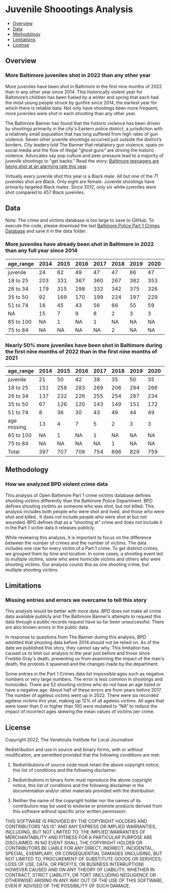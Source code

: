 Juvenile Shoootings Analysis
================
 - [Overview](#overview)
 - [Data](#data)
 - [Methodology](#method)
 - [Limitations](#limitations)
 - [License](#license)

## Overview
### More Baltimore juveniles shot in 2022 than any other year

More juveniles have been shot in Baltimore in the first nine months of 2022 than in any other year since 2014. This historically violent year for Baltimore’s children has been fueled by a winter and spring that each had the most young people struck by gunfire since 2014, the earliest year for which there is reliable data. Not only have shootings been more frequent, more juveniles were shot in each shooting than any other year.

The Baltimore Banner has found that the historic violence has been driven by shootings primarily in the city's Eastern police district, a jurisdiction with a relatively small population that has long suffered from high rates of gun violence. Seven other juvenile shootings occurred just outside the district’s borders. City leaders told The Banner that retaliatory gun violence, spats on social media and the flow of illegal "ghost guns" are driving the historic violence. Advocates say pop culture and peer pressure lead to a majority of juvenile shootings to "get backs." Read the story: [Baltimore teenagers are being shot at an alarming rate this year](www.thebaltimorebanner.com/community/criminal-justice/its-hard-watching-so-many-kids-be-gunned-down-baltimore-teenagers-are-being-shot-at-an-alarming-rate-this-year-KDVY2NZXF5F6PODOZFMIVFWCVI/).

Virtually every juvenile shot this year is a Black male. All but one of the 71 juveniles shot are Black. Only eight are female. Juvenile shootings have primarily targeted Black males. Since 2012, only six white juveniles were shot compared to 457 Black juveniles.

<a id="data"></a>
## Data

Note: The crime and victims database is too large to save to GitHub. To execute the code, please download the last [Baltimore Police Part 1 Crimes Database](https://data.baltimorecity.gov/datasets/part-1-crime-data-/explore) and save it in the data folder.

### More juveniles have already been shot in Baltimore in 2022 than any full year since 2014
age_range | 2014 | 2015 | 2016 | 2017 | 2018 | 2019 | 2020 | 2021 | 2020
--- | --- | --- | --- | --- | --- | --- | --- | --- | ---
juvenile | 24 | 62 | 49 | 47 | 47 | 66 | 47 | 62 | 71
18 to 25 | 203 | 331 | 367 | 360 | 267 | 382 | 353 | 286 | 225
26 to 34 | 179 | 315 | 298 | 332 | 342 | 375 | 326 | 337 | 243
35 to 50 | 92 | 169 | 170 | 199 | 224 | 197 | 229 | 283 | 193
51 to 74 | 16 | 45 | 43 | 56 | 66 | 55 | 59 | 54 | 55
NA | 15 | 7 | 9 | 8 | 2 | 3 | 3 | 2 | 8
85 to 100 | NA | 1 | NA | 1 | NA | NA | NA | NA | NA
75 to 84 | NA | NA | NA | NA | 2 | NA | NA | NA | NA

### Nearly 50% more juveniles have been shot in Baltimore during the first nine months of 2022 than in the first nine months of 2021
age_range | 2014 | 2015 | 2016 | 2017 | 2018 | 2019 | 2020 | 2021 | 2020
--- | --- | --- | --- | --- | --- | --- | --- | --- | ---
juvenile | 21 | 50 | 42 | 38 | 35 | 50 | 35 | 48 | 71
18 to 25 | 151 | 258 | 283 | 269 | 206 | 294 | 266 | 190 | 225
26 to 34 | 137 | 232 | 226 | 255 | 254 | 287 | 234 | 252 | 243
35 to 50 | 67 | 126 | 120 | 143 | 149 | 151 | 172 | 214 | 193
51 to 74 | 8 | 36 | 30 | 43 | 49 | 44 | 49 | 40 | 55
age missing | 13 | 4 | 7 | 5 | 2 | 3 | 3 | 2 | 8
85 to 100 | NA | 1 | NA | 1 | NA | NA | NA | NA | NA
75 to 84 | NA | NA | NA | NA | 1 | NA | NA | NA | NA
Total | 397 | 707 | 708 | 754 | 696 | 829 | 759 | 746 | 795

<a id="method"></a>

## Methodology
### How we analyzed BPD violent crime data

This analysis of Open Baltimore Part 1 crime victims database defines shooting victims differently than the Baltimore Police Department. BPD defines shooting victims as someone who was shot, but not killed. This analysis includes both people who were shot and lived, and those who were shot and killed.. It does not include people who were shot at but not wounded. BPD defines that as a “shooting at” crime and does not include it in the Part 1 victim data it releases publicly.

While reviewing this analysis, it is important to focus on the difference between the number of crimes and the number of victims. The data includes one row for every victim of a Part 1 crime. To get distinct crimes, we grouped them by time and location. In some cases, a shooting event led to multiple victims, some who were homicide victims and others who were shooting victims. Our analysis counts this as one shooting crime, but multiple shooting victims.

<a id="limitations"></a>

## Limitations
### Missing entries and errors we overcame to tell this story

This analysis would be better with more data. BPD does not make all crime data available publicly and The Baltimore Banner’s attempts to request this data through a public records request have so far been unsuccessful. There are also known errors in the public data.

In response to questions from The Banner during this analysis, BPD admitted that shooting data before 2014 should not be relied on. As of the date we published this story, they cannot say why. This limitation has caused us to limit our analysis to the year just before and those since Freddie Gray's death, preventing us from examining the impact of the man's death, the protests it spawned and the changes made by the department.

Some entries in the Part 1 Crimes data list impossible ages such as negative numbers or very large numbers. The error is less common in shootings and homicides. There are 52 shooting victims who do not have an age listed or have a negative age. About half of these errors are from years before 2017. The number of ageless victims went up in 2022. There were six recorded ageless victims this year, making up 12% of all ageless victims. All ages that were lower than 0 or higher than 100 were mutated to “NA” to reduce the impact of incorrect ages skewing the mean values of victims per crime.

<a id="license"></a>

## License

Copyright 2022, The Venetoulis Institute for Local Journalism

Redistribution and use in source and binary forms, with or without modification, are permitted provided that the following conditions are met:

1. Redistributions of source code must retain the above copyright notice, this list of conditions and the following disclaimer.

2. Redistributions in binary form must reproduce the above copyright notice, this list of conditions and the following disclaimer in the documentation and/or other materials provided with the distribution.

3. Neither the name of the copyright holder nor the names of its contributors may be used to endorse or promote products derived from this software without specific prior written permission.

THIS SOFTWARE IS PROVIDED BY THE COPYRIGHT HOLDERS AND CONTRIBUTORS "AS IS" AND ANY EXPRESS OR IMPLIED WARRANTIES, INCLUDING, BUT NOT LIMITED TO, THE IMPLIED WARRANTIES OF MERCHANTABILITY AND FITNESS FOR A PARTICULAR PURPOSE ARE DISCLAIMED. IN NO EVENT SHALL THE COPYRIGHT HOLDER OR CONTRIBUTORS BE LIABLE FOR ANY DIRECT, INDIRECT, INCIDENTAL, SPECIAL, EXEMPLARY, OR CONSEQUENTIAL DAMAGES (INCLUDING, BUT NOT LIMITED TO, PROCUREMENT OF SUBSTITUTE GOODS OR SERVICES; LOSS OF USE, DATA, OR PROFITS; OR BUSINESS INTERRUPTION) HOWEVER CAUSED AND ON ANY THEORY OF LIABILITY, WHETHER IN CONTRACT, STRICT LIABILITY, OR TORT (INCLUDING NEGLIGENCE OR OTHERWISE) ARISING IN ANY WAY OUT OF THE USE OF THIS SOFTWARE, EVEN IF ADVISED OF THE POSSIBILITY OF SUCH DAMAGE.
